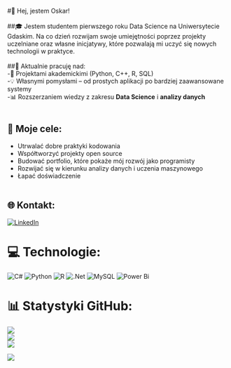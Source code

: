
#👋 Hej, jestem Oskar!<br><br>
##🎓 Jestem studentem pierwszego roku Data Science na Uniwersytecie Gdaskim. Na co dzień rozwijam swoje umiejętności poprzez projekty uczelniane oraz własne inicjatywy, które pozwalają mi uczyć się nowych technologii w praktyce.<br><br>
##🚀 Aktualnie pracuję nad:<br>
-🔧 Projektami akademickimi (Python, C++, R, SQL)<br>
-💡 Własnymi pomysłami – od prostych aplikacji po bardziej zaawansowane systemy<br>
-📊 Rozszerzaniem wiedzy z zakresu **Data Science** i **analizy danych**<br><br>
## 🎯 Moje cele:<br>
- Utrwalać dobre praktyki kodowania<br>
- Współtworzyć projekty open source<br>
- Budować portfolio, które pokaże mój rozwój jako programisty<br>
- Rozwijać się w kierunku analizy danych i uczenia maszynowego<br>
- Łapać doświadczenie<br><br>

## 🌐 Kontakt:
[![LinkedIn](https://img.shields.io/badge/LinkedIn-%230077B5.svg?logo=linkedin&logoColor=white)](https://linkedin.com/in/https://www.linkedin.com/in/oskar-brzycki-bb5422347/) 

# 💻 Technologie:
![C#](https://img.shields.io/badge/c%23-%23239120.svg?style=for-the-badge&logo=csharp&logoColor=white) ![Python](https://img.shields.io/badge/python-3670A0?style=for-the-badge&logo=python&logoColor=ffdd54) ![R](https://img.shields.io/badge/r-%23276DC3.svg?style=for-the-badge&logo=r&logoColor=white) ![.Net](https://img.shields.io/badge/.NET-5C2D91?style=for-the-badge&logo=.net&logoColor=white) ![MySQL](https://img.shields.io/badge/mysql-4479A1.svg?style=for-the-badge&logo=mysql&logoColor=white) ![Power Bi](https://img.shields.io/badge/power_bi-F2C811?style=for-the-badge&logo=powerbi&logoColor=black)
# 📊 Statystyki GitHub:
![](https://github-readme-stats.vercel.app/api?username=oskarbrzycki&theme=dark&hide_border=false&include_all_commits=true&count_private=false)<br/>
![](https://nirzak-streak-stats.vercel.app/?user=oskarbrzycki&theme=dark&hide_border=false)<br/>
![](https://github-readme-stats.vercel.app/api/top-langs/?username=oskarbrzycki&theme=dark&hide_border=false&include_all_commits=true&count_private=false&layout=compact)

[![](https://visitcount.itsvg.in/api?id=oskarbrzycki&icon=0&color=1)](https://visitcount.itsvg.in)
